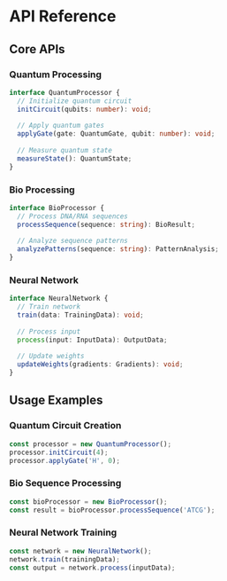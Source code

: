 # API Reference

## Core APIs

### Quantum Processing

```typescript
interface QuantumProcessor {
  // Initialize quantum circuit
  initCircuit(qubits: number): void;
  
  // Apply quantum gates
  applyGate(gate: QuantumGate, qubit: number): void;
  
  // Measure quantum state
  measureState(): QuantumState;
}
```

### Bio Processing

```typescript
interface BioProcessor {
  // Process DNA/RNA sequences
  processSequence(sequence: string): BioResult;
  
  // Analyze sequence patterns
  analyzePatterns(sequence: string): PatternAnalysis;
}
```

### Neural Network

```typescript
interface NeuralNetwork {
  // Train network
  train(data: TrainingData): void;
  
  // Process input
  process(input: InputData): OutputData;
  
  // Update weights
  updateWeights(gradients: Gradients): void;
}
```

## Usage Examples

### Quantum Circuit Creation

```typescript
const processor = new QuantumProcessor();
processor.initCircuit(4);
processor.applyGate('H', 0);
```

### Bio Sequence Processing

```typescript
const bioProcessor = new BioProcessor();
const result = bioProcessor.processSequence('ATCG');
```

### Neural Network Training

```typescript
const network = new NeuralNetwork();
network.train(trainingData);
const output = network.process(inputData);
```